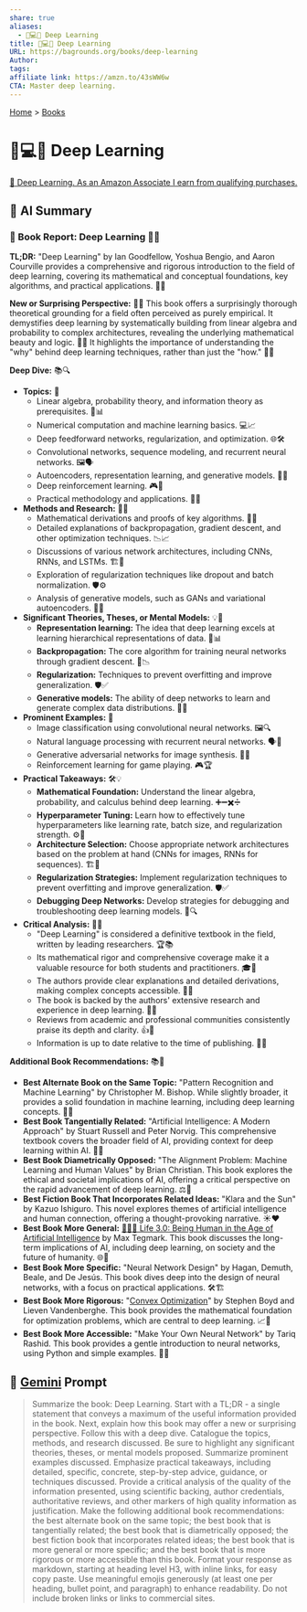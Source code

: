 ```yaml
---
share: true
aliases:
  - 🧠💻🤖 Deep Learning
title: 🧠💻🤖 Deep Learning
URL: https://bagrounds.org/books/deep-learning
Author: 
tags: 
affiliate link: https://amzn.to/43sWW6w
CTA: Master deep learning.
---
```

[Home](../index.md) > [Books](./index.md)  
# 🧠💻🤖 Deep Learning  
[🛒 Deep Learning. As an Amazon Associate I earn from qualifying purchases.](https://amzn.to/43sWW6w)  
  
## 🤖 AI Summary  
### 📖 Book Report: Deep Learning 🤖🧠  
  
**TL;DR:** "Deep Learning" by Ian Goodfellow, Yoshua Bengio, and Aaron Courville provides a comprehensive and rigorous introduction to the field of deep learning, covering its mathematical and conceptual foundations, key algorithms, and practical applications. 🚀✨  
  
**New or Surprising Perspective:** 🤯💡 This book offers a surprisingly thorough theoretical grounding for a field often perceived as purely empirical. It demystifies deep learning by systematically building from linear algebra and probability to complex architectures, revealing the underlying mathematical beauty and logic. 🌈🧠 It highlights the importance of understanding the "why" behind deep learning techniques, rather than just the "how." 🤔💭  
  
**Deep Dive:** 📚🔍  
  
* **Topics:** 📝  
    * Linear algebra, probability theory, and information theory as prerequisites. 🔢📊  
    * Numerical computation and machine learning basics. 💻📈  
    * Deep feedforward networks, regularization, and optimization. 🌐🛠️  
    * Convolutional networks, sequence modeling, and recurrent neural networks. 🖼️🗣️  
    * Autoencoders, representation learning, and generative models. 🎨🧬  
    * Deep reinforcement learning. 🎮🤖  
    * Practical methodology and applications. 💼🔧  
* **Methods and Research:** 🔬🧪  
    * Mathematical derivations and proofs of key algorithms. 📝📐  
    * Detailed explanations of backpropagation, gradient descent, and other optimization techniques. 📉📈  
    * Discussions of various network architectures, including CNNs, RNNs, and LSTMs. 🏗️🧱  
    * Exploration of regularization techniques like dropout and batch normalization. 🛡️⚙️  
    * Analysis of generative models, such as GANs and variational autoencoders. 🧬🎨  
* **Significant Theories, Theses, or Mental Models:** 💡🧠  
    * **Representation learning:** The idea that deep learning excels at learning hierarchical representations of data. 🌲📊  
    * **Backpropagation:** The core algorithm for training neural networks through gradient descent. 🔄📉  
    * **Regularization:** Techniques to prevent overfitting and improve generalization. 🛡️✅  
    * **Generative models:** The ability of deep networks to learn and generate complex data distributions. 🧬🎨  
* **Prominent Examples:** 🌟  
    * Image classification using convolutional neural networks. 🖼️🔍  
    * Natural language processing with recurrent neural networks. 🗣️📝  
    * Generative adversarial networks for image synthesis. 🎨✨  
    * Reinforcement learning for game playing. 🎮🏆  
* **Practical Takeaways:** 🛠️💡  
    * **Mathematical Foundation:** Understand the linear algebra, probability, and calculus behind deep learning. ➕➖✖️➗  
    * **Hyperparameter Tuning:** Learn how to effectively tune hyperparameters like learning rate, batch size, and regularization strength. ⚙️🔧  
    * **Architecture Selection:** Choose appropriate network architectures based on the problem at hand (CNNs for images, RNNs for sequences). 🏗️🧱  
    * **Regularization Strategies:** Implement regularization techniques to prevent overfitting and improve generalization. 🛡️✅  
    * **Debugging Deep Networks:** Develop strategies for debugging and troubleshooting deep learning models. 🐛🔍  
* **Critical Analysis:** 🔬🧐  
    * "Deep Learning" is considered a definitive textbook in the field, written by leading researchers. 🏆📚  
    * Its mathematical rigor and comprehensive coverage make it a valuable resource for both students and practitioners. 🎓💼  
    * The authors provide clear explanations and detailed derivations, making complex concepts accessible. 🤝💡  
    * The book is backed by the authors' extensive research and experience in deep learning. 🧠🔬  
    * Reviews from academic and professional communities consistently praise its depth and clarity. 👍🌟  
    * Information is up to date relative to the time of publishing. 📅✅  
  
**Additional Book Recommendations:** 📚🌟  
  
* **Best Alternate Book on the Same Topic:** "Pattern Recognition and Machine Learning" by Christopher M. Bishop. While slightly broader, it provides a solid foundation in machine learning, including deep learning concepts. 🧠💡  
* **Best Book Tangentially Related:** "Artificial Intelligence: A Modern Approach" by Stuart Russell and Peter Norvig. This comprehensive textbook covers the broader field of AI, providing context for deep learning within AI. 🤖🌐  
* **Best Book Diametrically Opposed:** "The Alignment Problem: Machine Learning and Human Values" by Brian Christian. This book explores the ethical and societal implications of AI, offering a critical perspective on the rapid advancement of deep learning. ⚖️🤔  
* **Best Fiction Book That Incorporates Related Ideas:** "Klara and the Sun" by Kazuo Ishiguro. This novel explores themes of artificial intelligence and human connection, offering a thought-provoking narrative. ☀️❤️  
* **Best Book More General:** [🧬👥💾 Life 3.0: Being Human in the Age of Artificial Intelligence](./life-3-0.md) by Max Tegmark. This book discusses the long-term implications of AI, including deep learning, on society and the future of humanity. 🌐🔮  
* **Best Book More Specific:** "Neural Network Design" by Hagan, Demuth, Beale, and De Jesús. This book dives deep into the design of neural networks, with a focus on practical applications. 🛠️🏗️  
* **Best Book More Rigorous:** "[Convex Optimization](./convex-optimization.md)" by Stephen Boyd and Lieven Vandenberghe. This book provides the mathematical foundation for optimization problems, which are central to deep learning. 📈📐  
* **Best Book More Accessible:** "Make Your Own Neural Network" by Tariq Rashid. This book provides a gentle introduction to neural networks, using Python and simple examples. 🐍👶  
  
## 💬 [Gemini](https://gemini.google.com) Prompt  
> Summarize the book: Deep Learning. Start with a TL;DR - a single statement that conveys a maximum of the useful information provided in the book. Next, explain how this book may offer a new or surprising perspective. Follow this with a deep dive. Catalogue the topics, methods, and research discussed. Be sure to highlight any significant theories, theses, or mental models proposed. Summarize prominent examples discussed. Emphasize practical takeaways, including detailed, specific, concrete, step-by-step advice, guidance, or techniques discussed. Provide a critical analysis of the quality of the information presented, using scientific backing, author credentials, authoritative reviews, and other markers of high quality information as justification. Make the following additional book recommendations: the best alternate book on the same topic; the best book that is tangentially related; the best book that is diametrically opposed; the best fiction book that incorporates related ideas; the best book that is more general or more specific; and the best book that is more rigorous or more accessible than this book. Format your response as markdown, starting at heading level H3, with inline links, for easy copy paste. Use meaningful emojis generously (at least one per heading, bullet point, and paragraph) to enhance readability. Do not include broken links or links to commercial sites.